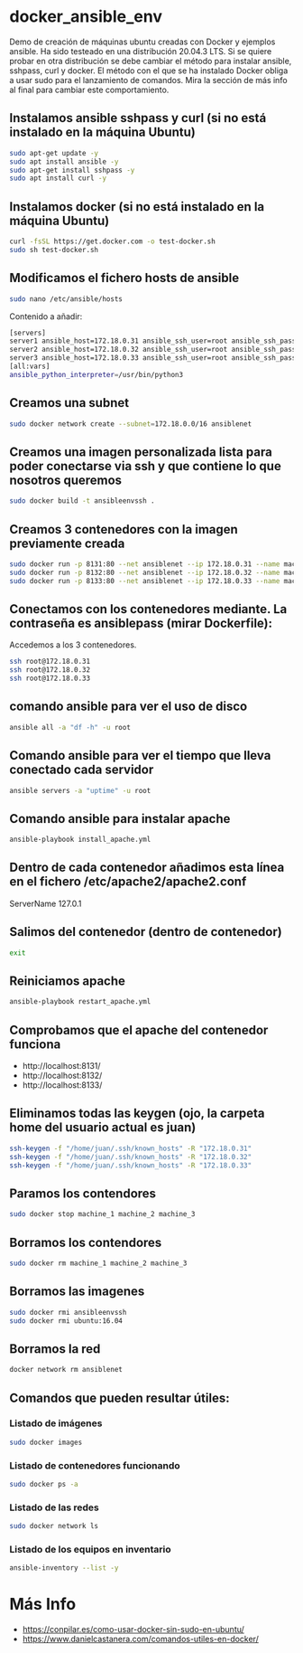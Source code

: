 # docker_ansible_env
Demo de creación de máquinas ubuntu creadas con Docker y ejemplos ansible. Ha sido testeado en una distribución 20.04.3 LTS. Si se quiere probar en otra distribución se debe cambiar el método para instalar ansible, sshpass, curl y docker. El método con el que se ha instalado Docker obliga a usar sudo para el lanzamiento de comandos. Mira la sección de más info al final para cambiar este comportamiento.


## Instalamos ansible sshpass y curl (si no está instalado en la máquina Ubuntu)

```bash
sudo apt-get update -y
sudo apt install ansible -y
sudo apt-get install sshpass -y
sudo apt install curl -y
```

## Instalamos docker (si no está instalado en la máquina Ubuntu)

```bash
curl -fsSL https://get.docker.com -o test-docker.sh
sudo sh test-docker.sh
```

## Modificamos el fichero hosts de ansible

```bash
sudo nano /etc/ansible/hosts
```

Contenido a añadir:

```bash
[servers]
server1 ansible_host=172.18.0.31 ansible_ssh_user=root ansible_ssh_pass=ansiblepass
server2 ansible_host=172.18.0.32 ansible_ssh_user=root ansible_ssh_pass=ansiblepass
server3 ansible_host=172.18.0.33 ansible_ssh_user=root ansible_ssh_pass=ansiblepass
[all:vars]
ansible_python_interpreter=/usr/bin/python3
```

## Creamos una subnet

```bash
sudo docker network create --subnet=172.18.0.0/16 ansiblenet
```

## Creamos una imagen personalizada lista para poder conectarse via ssh y que contiene lo que nosotros queremos

```bash
sudo docker build -t ansibleenvssh .
```

## Creamos 3 contenedores con la imagen previamente creada

```bash
sudo docker run -p 8131:80 --net ansiblenet --ip 172.18.0.31 --name machine_1 -d ansibleenvssh
sudo docker run -p 8132:80 --net ansiblenet --ip 172.18.0.32 --name machine_2 -d ansibleenvssh
sudo docker run -p 8133:80 --net ansiblenet --ip 172.18.0.33 --name machine_3 -d ansibleenvssh
```

## Conectamos con los contenedores mediante. La contraseña es ansiblepass (mirar Dockerfile):

Accedemos a los 3 contenedores.

```bash
ssh root@172.18.0.31
ssh root@172.18.0.32
ssh root@172.18.0.33
```

## comando ansible para ver el uso de disco

```bash
ansible all -a "df -h" -u root
```

## Comando ansible para ver el tiempo que lleva conectado cada servidor

```bash
ansible servers -a "uptime" -u root
```

## Comando ansible para instalar apache

```bash
ansible-playbook install_apache.yml
```

## Dentro de cada contenedor añadimos esta línea en el fichero /etc/apache2/apache2.conf
ServerName 127.0.1

## Salimos del contenedor (dentro de contenedor)

```bash
exit
```

## Reiniciamos apache

```bash
ansible-playbook restart_apache.yml
```

## Comprobamos que el apache del contenedor funciona
- http://localhost:8131/
- http://localhost:8132/
- http://localhost:8133/

## Eliminamos todas las keygen (ojo, la carpeta home del usuario actual es juan)

```bash
ssh-keygen -f "/home/juan/.ssh/known_hosts" -R "172.18.0.31"
ssh-keygen -f "/home/juan/.ssh/known_hosts" -R "172.18.0.32"
ssh-keygen -f "/home/juan/.ssh/known_hosts" -R "172.18.0.33"
```

## Paramos los contendores

```bash
sudo docker stop machine_1 machine_2 machine_3
```

## Borramos los contendores

```bash
sudo docker rm machine_1 machine_2 machine_3
```

## Borramos las imagenes

```bash
sudo docker rmi ansibleenvssh
sudo docker rmi ubuntu:16.04
```

## Borramos la red

```bash
docker network rm ansiblenet
```

## Comandos que pueden resultar útiles:

### Listado de imágenes

```bash
sudo docker images
```

### Listado de contenedores funcionando

```bash
sudo docker ps -a
```

### Listado de las redes

```bash
sudo docker network ls
```

### Listado de los equipos en inventario

```bash
ansible-inventory --list -y
```

# Más Info
- https://conpilar.es/como-usar-docker-sin-sudo-en-ubuntu/
- https://www.danielcastanera.com/comandos-utiles-en-docker/

